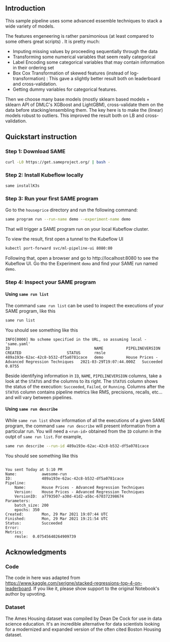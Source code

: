 ## Introduction

This sample pipeline uses some advanced essemble techniques to stack a wide variety of models. 

The features engeneering is rather parsimonious (at least compared to some others great scripts) . It is pretty much:
- Imputing missing values by proceeding sequentially through the data
- Transforming some numerical variables that seem really categorical
- Label Encoding some categorical variables that may contain information in their ordering set
- Box Cox Transformation of skewed features (instead of log-transformation) : This gave a slightly better result both on leaderboard and cross-validation.
- Getting dummy variables for categorical features.

Then we choose many base models (mostly sklearn based models + sklearn API of DMLC's XGBoost and LightGBM), cross-validate them on the data before stacking/ensembling them. The key here is to make the (linear) models robust to outliers. This improved the result both on LB and cross-validation.


## Quickstart instruction

### Step 1: Download SAME

```bash
curl -L0 https://get.sameproject.org/ | bash -
```

### Step 2: Install Kubeflow locally
```bash
same installK3s
```

### Step 3: Run your first SAME program

Go to the `houseprice` directory and run the following command:
```bash
same program run --run-name demo --experiment-name demo 
```
That will trigger a SAME program run on your local Kubeflow cluster.

To view the result, first open a tunnel to the Kubeflow UI
```bash
kubectl port-forward svc/ml-pipeline-ui 8080:80
```
Following that, open a browser and go to http://localhost:8080 to see the Kubeflow UI. Go tho the Experiment `demo` and find your SAME run named `demo`.

### Step 4: Inspect your SAME program

#### Using `same run list` 
The command `same run list` can be used to inspect the executions of your SAME program, like this
```bash
same run list
```

You should see something like this
```
INFO[0000] No scheme specified in the URL, so assuming local - 'same.yaml' 
ID                                     NAME          PIPELINEVERSION                                 CREATED                    STATUS      rmsle
489a193e-62ac-42c8-b532-df5a0781cace   demo          House Prices - Advanced Regression Techniques   2021-03-29T19:07:44.000Z   Succeeded   0.0755
```

Beside identifying information in `ID`, `NAME`, `PIPELINEVERSION` columns, take a look at the `STATUS` and the columns to its right. The `STATUS` column shows the status of the execution: `Succeeded`, `Failed`, or `Running`. Columns after the `STATUS` column contains pipeline metrics like RMS, precisions, recalls, etc... and will vary between pipelines.

#### Using `same run describe`
While `same run list` show information of all the executions of a given SAME program, the command `same run describe` will present information from a particular run. You will need a `<run-id>` obtained from the `ID` column in the outpt of `same run list`. For example,

```bash
same run describe --run-id 489a193e-62ac-42c8-b532-df5a0781cace
```

You should see something like this
```

You sent Today at 5:10 PM
Name:           awesome-run
ID:             489a193e-62ac-42c8-b532-df5a0781cace
Pipeline:
    Name:       House Prices - Advanced Regression Techniques
    Version:    House Prices - Advanced Regression Techniques
    VersionID:  a7793507-a30d-41d2-a5bc-670372398674
Parameters:
    batch_size:	200
    epochs:	350
Created:        Mon, 29 Mar 2021 19:07:44 UTC
Finished:       Mon, 29 Mar 2021 19:21:54 UTC
Status:         Succeeded
Error:          
Metrics:
    rmsle:	0.07545640264909739
```


## Acknowledgments

### Code
The code in here was adapted from https://www.kaggle.com/serigne/stacked-regressions-top-4-on-leaderboard. If you like it, please show support to the original Notebook's author by upvoting.

### Dataset
The Ames Housing dataset was compiled by Dean De Cock for use in data science education. It's an incredible alternative for data scientists looking for a modernized and expanded version of the often cited Boston Housing dataset. 
